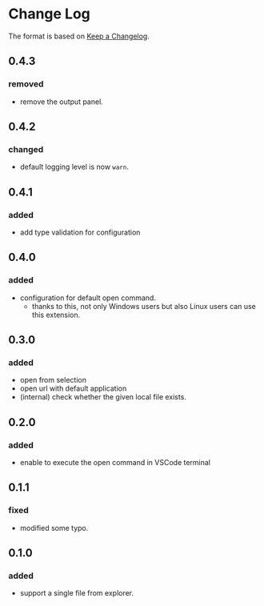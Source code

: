 # Change Log

The format is based on [Keep a Changelog](https://keepachangelog.com/en/1.0.0/).

## 0.4.3

### removed

- remove the output panel.

## 0.4.2

### changed

- default logging level is now `warn`.

## 0.4.1

### added

- add type validation for configuration

## 0.4.0

### added

- configuration for default open command.
  - thanks to this, not only Windows users but also Linux users can use this extension.

## 0.3.0

### added

- open from selection
- open url with default application
- (internal) check whether the given local file exists.

## 0.2.0

### added

- enable to execute the open command in VSCode terminal

## 0.1.1

### fixed
- modified some typo.

## 0.1.0

### added

- support a single file from explorer.
